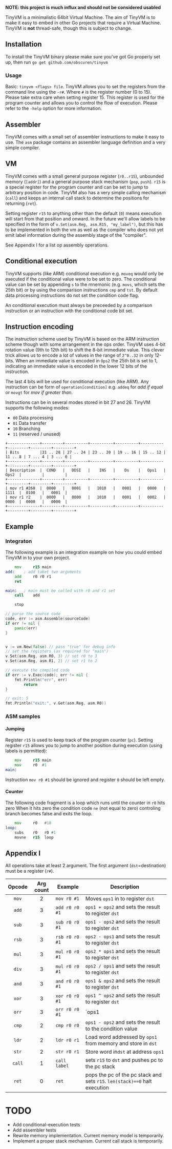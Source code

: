 **NOTE: this project is much influx and should not be considered usabled**

TinyVM is a minimalistic 64bit Virtual Machine. The aim of TinyVM is to make it easy to embed
in other Go projects that require a Virtual Machine. TinyVM is **not** thread-safe, though
this is subject to change.

## Installation

To install the TinyVM binary please make sure you've got Go properly set up, then run
`go get github.com/obscuren/tinyvm`

### Usage

Basic: `tinyvm <flags> file`. TinyVM allows you to set the registers from the command line using the
`-r#`. Where `#` is the register number (0 to 15). Please take extra care when setting register 15.
This register is used for the program counter and allows you to control the flow of execution. Please
refer to the `-help` option for more information.

## Assembler

TinyVM comes with a small set of assembler instructions to make it easy to use. The `asm` package
contains an assembler language definition and a very simple compiler.

## VM

TinyVM comes with a small general purpose register (`r0..r15`), unbounded memory (`[addr]`)
and a general purpose stack mechanism (`pop`, `push`). `r15` is a special register for the
program counter and can be set to jump to arbitrary position in code. TinyVM also has a very
simple calling mechanism (`call`) and keeps an internal call stack to determine the positions
for returning (`ret`).

Setting register `r15` to anything other than the default (`0`) means execution will start from
that position and onward. In the future we'll allow labels to be specified in the form of
`v.Set(asm.Reg, asm.R15, "my_label")`, but this has to be implemented in both the vm as well as
the compiler who does not yet emit label information during the assembly stage of the "compiler".

 See Appendix I for a list op assembly operations.

## Conditional execution

TinyVM supports (like ARM) conditional execution e.g. `moveq` would only be executed if the
conditional value were to be set to zero. The conditional value can be set by appending `s`
to the mnemonic (e.g. `movs`, which sets the 25th bit) or by using the comparison instructions
`cmp` and `tst`. By default data processing instructions do not set the condition code flag.

An conditional execution must always be preceeded by a comparison instruction or an instruction
with the conditional code bit set.

## Instruction encoding

The instruction scheme used by TinyVM is based on the ARM instruction scheme though with
some arrangement in the ops order. TinyVM uses 4-bit rotation value (9th to 12th bit) to
shift the 8-bit immediate value. This clever trick allows us to encode a lot of values in
the range of `2^0..32` in only 12-bits. When an immediate value is encoded in `Ops2` the
25th bit is set to 1, indicating an immediate value is encoded in the lower 12 bits of the
instruction.

The last 4 bits will be used for conditional execution (like ARM). Any instruction can be
form of `operation[condition]` e.g. `addeq` for *add if equal* or `movgt` for *mov if
greater than*.

Instructions can be in several modes stored in bit 27 and 26. TinyVM supports the following modes:

- `00` Data processing
- `01` Data transfer
- `10` Branching
- `11` (reserved / unused)

```
+--------------+---------+----------+----------+----------+----------+---------+---------+---------+
| Bits         |31 .. 28 | 27 .. 24 | 23 .. 20 | 19 .. 16 | 15 .. 12 | 11 .. 8 | 7 ... 4 | 3 ... 0 |
+--------------+---------+----------+----------+----------+----------+---------+---------+---------+
| Description  |  COND   |   DDSI   |    INS   |    Ds    |   Ops1   |   Ops2  |         |         |
+--------------+---------+----------+----------+----------+----------+---------+---------+---------+
| mov r1 #260  |  0000   |   0001   |   1010   |   0001   |   0000   |   1111  |  0100   |   0001  |
| mov r1 r2    |  0000   |   0000   |   1010   |   0001   |   0002   |   0000  |  0000   |   0000  |
+--------------+---------+----------+----------+----------+----------+---------+---------+---------+
```

## Example

### Integraton

The following example is an integration example on how you could embed TinyVM in to your
own project.

```asm
    mov     r15 main
add:    ; add taket two arguments
	add 	r0 r0 r1
	ret

main:   ; main must be called with r0 and r1 set
	call 	add

	stop

```

```go
// parse the source code
code, err := asm.Assemble(sourceCode)
if err != nil {
    panic(err)
}


v := vm.New(false) // pass "true" for debug info
// set the registers (as required for "main")
v.Set(asm.Reg, asm.R0, 3) // set r0 to 3
v.Set(asm.Reg, asm.R1, 2) // set r1 to 2

// execute the compiled code
if err := v.Exec(code); err != nil {
    fmt.Println("err", err)
        return
}

// exit: 5
fmt.Println("exit:", v.Get(asm.Reg, asm.R0))
```

### ASM samples

#### Jumping

Register `r15` is used to keep track of the program counter (`pc`). Setting register
`r15` allows you to jump to another position during execution (using labels is permitted):

```asm
	mov 	r15 main
	mov 	r0  #1
main:
```

Instruction `mov r0 #1` should be ignored and register `0` should be left empty.


#### Counter

The following code fragment is a loop which runs until the counter in `r0` hits zero
When it hits zero the condition code `ne` (not equal to zero) controling branch becomes
false and exits the loop.

```asm
	mov     r0   #10
loop:
	subs	r0   r0 #1
	movne	r15  loop
```


## Appendix I

All operations take at least 2 argument. The first argument (`dst`=destination) must be a register (`r#`).

| Opcode | Arg count | Example        | Description |
|:------:|:---------:|----------------|-------------|
| `mov`  | 2         | `mov r0 #1`    | Moves `ops1` in to register `dst`
| `add`  | 3         | `add r0 r0 #1` | `ops1 + ops2` and sets the result to register `dst`
| `sub`  | 3         | `sub r0 r0 #1` | `ops1 - ops2` and sets the result to register `dst`
| `rsb`  | 3         | `rsb r0 r0 #1` | `ops2 - ops1` and sets the result to register `dst`
| `mul`  | 3         | `mul r0 r0 #1` | `ops2 * ops1` and sets the result to register `dst`
| `div`  | 3         | `mul r0 r0 #1` | `ops2 / ops1` and sets the result to register `dst`
| `and`  | 3         | `and r0 r0 #1` | `ops1 & ops2` and sets the result to register `dst`
| `xor`  | 3         | `xor r0 r0 #1` | `ops1 ^ ops2` and sets the result to register `dst`
| `orr`  | 3         | `orr r0 r0 #1` | `ops1 | ops2` and sets the result to register `dst`
| `cmp`  | 2         | `cmp r0 r0`    | `ops1 - ops2` and sets the result to the condition value
| `ldr`  | 2         | `ldr r0 r1`    | Load word addressed by `ops1` from memory and store in `dst`
| `str`  | 2         | `str r0 r1`    | Store word in`dst` at address `ops1`
| `call` | 1         | `call label`   | sets `r15` to `dst` and pushes pc to the pc stack
| `ret`  | 0         | `ret`          | pops the pc of the pc stack and sets `r15`. `len(stack)==0` halt execution


# TODO

* Add conditional-execution tests
* Add assembler tests
* Rewrite memory implementation. Current memory model is temporarily.
* Implement a proper stack mechanism. Current call stack is temporarily.
